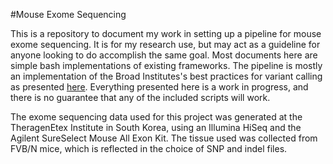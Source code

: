 #Mouse Exome Sequencing

This is a repository to document my work in setting up a pipeline for mouse exome sequencing. It is for my research use, but may act as a guideline for anyone looking to do accomplish the same goal. Most documents here are simple bash implementations of existing frameworks. The pipeline is mostly an implementation of the Broad Institutes's best practices for variant calling as presented [here](https://www.broadinstitute.org/gatk/guide/best-practices.php). Everything presented here is a work in progress, and there is no guarantee that any of the included scripts will work.

The exome sequencing data used for this project was generated at the TheragenEtex Institute in South Korea, using an Illumina HiSeq and the Agilent SureSelect Mouse All Exon Kit. The tissue used was collected from FVB/N mice, which is reflected in the choice of SNP and indel files.

